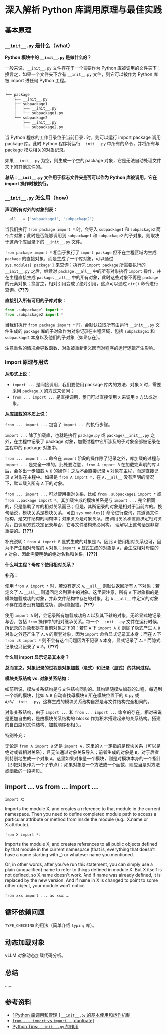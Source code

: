 # 深入解析 Python 库调用原理与最佳实践

## 基本原理

### `__init__.py` 是什么（what）

**Python 模块中的 `__init__.py` 是做什么的？**

一般来说，`__init__.py` 文件存在于一个需要作为 Python 库被调用的文件夹下；换言之，如果一个文件夹下含有 `__init__.py` 文件，则它可以被作为 Python 库被 import 进任何 Python 工程。

```bash
.
└── package
    ├── __init__.py
    ├── subpackage1
    │   ├── __init__.py
    │   └── subpackage1.py
    └── subpackage2
        ├── __init__.py
        └── subpackage2.py
```

当 Python 程序的工作目录位于当前目录 . 时，则可以运行 import package 调用 package 库。此时 Python 程序将运行 `__init__.py` 中所有的命令，并将所有与 package 模块相关的对象记录。

如果 `__init__.py` 为空，则生成一个空的 package 对象，它是无法自动处理文件夹下的其他文件的。

**总结：`__init__.py` 文件用于标志文件夹是否可以作为 Python 库被调用。它在 import 操作时被执行。**

### `__init__.py` 怎么用（how）

**声明所有对外的对象列表：**

```python
__all__ = ['subpackage1', 'subpackage2']
```

当我们执行 `from package import *` 时，会导入 `subpackage1` 和 `subpackage2` 两个库对象；此时是否能够调用到 `subpackage1` 和 `subpackage2` 的子对象，则取决于这两个库目录下的 `__init__.py` 文件。

`from package import *` 相当于执行了 `import package` 但不在主程区域内生成 `package` 的直接对象，而是生成了一个库对象，可以通过 `sys.modules['package']` 来查询；执行完 `import package` 所需要执行的 `__init__.py` 之后，继续对 `package.__all__` 中的所有对象执行 `import` 操作，并在主程直接生成 `package.__all__` 中的所有对象，此时这些对象不再是 `package` 的元素对象；换言之，相对引用变成了绝对引用，这点可以通过 `dir()` 命令进行查询。**(???)**

**直接引入所有可用的子库对象：**

```python
from .subpackage1 import *
from .subpackage2 import *
```

当我们执行 `from package import *` 时，会默认拉取所有由运行 `__init__.py` 文件生成的 `package` 库的子对象作为对象记录在主程区域，包括 `subpackage1` 和 `subpackage2` 本身以及他们的子对象（如果存在）。

注意重名的情况会导致函数、对象被重新定义因而对程序的运行逻辑产生影响。

### import 原理与用法

**从形式上说：**

- `import ...` 是间接调用，我们要使用 package 库内的方法、对象 `X` 时，需要采用 `package.X` 的方式来访问；
- `from ... import ...` 是直接调用，我们可以直接使用 `X` 来调用 `X` 方法或对象。

**从库加载的本质上说：**

`from ... import ...` 包含了 `import ...` 的执行步骤。

`import ...` 除了加载库，也就是执行 `package.py` 或 `package/__init__.py` 之外，在主程中记录了 package 对象，加载过程中它所涉及的子对象全部被记录在主程中的 package 对象中。

`from ... import ...` 命令在 `import` 阶段的操作除了记录之外，库加载的过程与 `import ...` 是完全一样的。此处要注意， `from A import B` 在加载完声明的库 `A` 后，会多出一步加载 `A.B` 的操作；之后不会直接记录 `A` 对象在主程，而是直接记录 `B` 对象在主程中。如果是 `from A import *`，在 `A.__all__` 没有声明的情况下，默认载入所有 `A` 下的对象。

`from ... import ...` 可以使用相对关系，比如 `from .subpackage1 import *` 或 `from ..package import *`。其加载生成的模块关系是与 `import ...` 完全相同的，只是借助了库的相对关系而已；但是，其所记录的对象是相对于当前库的。换句话说，模块关系是模块关系，可由 `sys.modules[]` 命令进行查询，其遵循文件结构，是文件结构的同构体；对象关系是对象关系，由调用关系和位置决定相对关系，由调用方式决定记录与否，它与文件结构未必同构。 理解以上这句话是非常重要的。**(???)**

补充说明：`from A import B` 显式生成的对象是 `B`，因此 `A` 使用相对关系也可，因为不产生相对母库的 `A` 对象；`import A` 显式生成的对象是 `A`，会生成相对母库的 `A` 对象，因此需要明确的绝对名称和关系。**(???)**

**什么叫主程？母库？使用相对关系？**

**补充：**

使用 `from A import *` 时，若没有定义 `A.__all__` 则默认返回所有 `A` 下对象；若定义了 `A.__all__` 则返回定义列表中的对象。这里要注意，所有 `A` 下对象指的是模块加载成功的对象，并非文件结构中存在的对象。若 `A.__all__` 中定义的对象不存在或者没有加载成功，则可能报错。**(???)**

使用 `import A` 时，会记录所有加载成功的 `A` 以及其下辖的对象，无论显式地记录与否，包括 `from` 操作中的相对继承关系。每一个 `__init__.py` 文件在运行时候，所记录的对象都是在当前对象之下的：若在 `A` 下 `import A.B` 则除了隐式产生 `A.B` 对象之外还产生了 `A.A` 的嵌套对象，因为 `import` 命令显式记录其本身；而在 `A` 下 `from .B import *` 则不会有这个问题因为不记录 `A` 本身，显式记录了 `A.*` 而隐式记录也只记录了 `A.B`。**(???)**

**什么叫 import 显示记录其本身？**

**总而言之，对象记录的过程是对象加载（隐式）和记录（显式）的共同过程。**

**模块关系结构 vs. 对象关系结构：**

如前所说，模块关系结构是与文件结构同构的。其构建随模块加载的过程，每遇到一个新的模块，比如 `A.B` 自动查找母模块 `A` 所在模块位置下的 `B.py` 或 `A/B/__init__.py`，这样生成的模块关系结构自然是与文件结构完全相同的。

对象关系结构，由于 `import ...` 和 `from ... import ...` 命令的存在，相对来说是更加自由的，是由模块关系结构的 blocks 作为积木搭建起来的关系结构。搭建的自由度和文件结构、加载顺序都相关。

特别补充：

无论是 `from A import B` 还是 `import A`，这里的 `A` 一定指的是模块关系（可以是绝对或者相对关系），且无法通过对象关系导入；前者生成的对象是 `B`，对于后者则特别地生成一个对象 `A`。这里如果对象是一个模块，则是对模块本身的一个指针（即把对象作为一个子节点）；如果对象是一个方法或一个函数，则应当是对方法或函数的一段拷贝。

## import ... vs from ... import ...

`import X`:

Imports the module X, and creates a reference to that module in the current namespace. Then you need to define completed module path to access a particular attribute or method from inside the module (e.g.: X.name or X.attribute).

`from X import *`:

Imports the module X, and creates references to all public objects defined by that module in the current namespace (that is, everything that doesn’t have a name starting with _) or whatever name you mentioned.

Or, in other words, after you've run this statement, you can simply use a plain (unqualified) name to refer to things defined in module X. But X itself is not defined, so X.name doesn't work. And if name was already defined, it is replaced by the new version. And if name in X is changed to point to some other object, your module won’t notice.

`from xxx import ... as xxx`: ...

## 循环依赖问题

`TYPE_CHECKING` 的用法（简单介绍 `typing` 库）。

## 动态加载对象

vLLM 对象动态加载代码分析。

## 总结

……

## 参考资料

- [[ Python 库调用和管理 ] `__init__.py` 的基本使用和运作机制](https://blog.csdn.net/Bill_seven/article/details/104391208?spm=1001.2014.3001.5502)
- [`from ... import` vs `import .` [duplicate]](https://stackoverflow.com/questions/9439480/from-import-vs-import)
- [Python Tips: `__init__.py` 的作用](https://www.cnblogs.com/tp1226/p/8453854.html)
